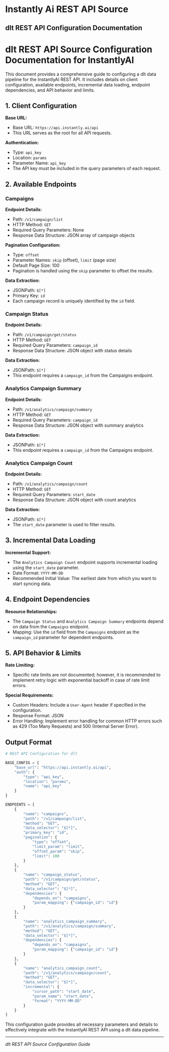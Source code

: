 # Instantly Ai REST API Source

## dlt REST API Configuration Documentation

# dlt REST API Source Configuration Documentation for InstantlyAI

This document provides a comprehensive guide to configuring a dlt data pipeline for the InstantlyAI REST API. It includes details on client configuration, available endpoints, incremental data loading, endpoint dependencies, and API behavior and limits.

## 1. Client Configuration

**Base URL:**
- Base URL: `https://api.instantly.ai/api`
- This URL serves as the root for all API requests.

**Authentication:**
- Type: `api_key`
- Location: `params`
- Parameter Name: `api_key`
- The API key must be included in the query parameters of each request.

## 2. Available Endpoints

### Campaigns

**Endpoint Details:**
- Path: `/v1/campaign/list`
- HTTP Method: `GET`
- Required Query Parameters: None
- Response Data Structure: JSON array of campaign objects

**Pagination Configuration:**
- Type: `offset`
- Parameter Names: `skip` (offset), `limit` (page size)
- Default Page Size: 100
- Pagination is handled using the `skip` parameter to offset the results.

**Data Extraction:**
- JSONPath: `$[*]`
- Primary Key: `id`
- Each campaign record is uniquely identified by the `id` field.

### Campaign Status

**Endpoint Details:**
- Path: `/v1/campaign/get/status`
- HTTP Method: `GET`
- Required Query Parameters: `campaign_id`
- Response Data Structure: JSON object with status details

**Data Extraction:**
- JSONPath: `$[*]`
- This endpoint requires a `campaign_id` from the Campaigns endpoint.

### Analytics Campaign Summary

**Endpoint Details:**
- Path: `/v1/analytics/campaign/summary`
- HTTP Method: `GET`
- Required Query Parameters: `campaign_id`
- Response Data Structure: JSON object with summary analytics

**Data Extraction:**
- JSONPath: `$[*]`
- This endpoint requires a `campaign_id` from the Campaigns endpoint.

### Analytics Campaign Count

**Endpoint Details:**
- Path: `/v1/analytics/campaign/count`
- HTTP Method: `GET`
- Required Query Parameters: `start_date`
- Response Data Structure: JSON object with count analytics

**Data Extraction:**
- JSONPath: `$[*]`
- The `start_date` parameter is used to filter results.

## 3. Incremental Data Loading

**Incremental Support:**
- The `Analytics Campaign Count` endpoint supports incremental loading using the `start_date` parameter.
- Date Format: `YYYY-MM-DD`
- Recommended Initial Value: The earliest date from which you want to start syncing data.

## 4. Endpoint Dependencies

**Resource Relationships:**
- The `Campaign Status` and `Analytics Campaign Summary` endpoints depend on data from the `Campaigns` endpoint.
- Mapping: Use the `id` field from the `Campaigns` endpoint as the `campaign_id` parameter for dependent endpoints.

## 5. API Behavior & Limits

**Rate Limiting:**
- Specific rate limits are not documented; however, it is recommended to implement retry logic with exponential backoff in case of rate limit errors.

**Special Requirements:**
- Custom Headers: Include a `User-Agent` header if specified in the configuration.
- Response Format: JSON
- Error Handling: Implement error handling for common HTTP errors such as 429 (Too Many Requests) and 500 (Internal Server Error).

## Output Format

```python
# REST API Configuration for dlt

BASE_CONFIG = {
    "base_url": "https://api.instantly.ai/api",
    "auth": {
        "type": "api_key",
        "location": "params",
        "name": "api_key"
    }
}

ENDPOINTS = [
    {
        "name": "campaigns",
        "path": "/v1/campaign/list",
        "method": "GET",
        "data_selector": "$[*]",
        "primary_key": "id",
        "pagination": {
            "type": "offset",
            "limit_param": "limit",
            "offset_param": "skip",
            "limit": 100
        }
    },
    {
        "name": "campaign_status",
        "path": "/v1/campaign/get/status",
        "method": "GET",
        "data_selector": "$[*]",
        "dependencies": {
            "depends_on": "campaigns",
            "param_mapping": {"campaign_id": "id"}
        }
    },
    {
        "name": "analytics_campaign_summary",
        "path": "/v1/analytics/campaign/summary",
        "method": "GET",
        "data_selector": "$[*]",
        "dependencies": {
            "depends_on": "campaigns",
            "param_mapping": {"campaign_id": "id"}
        }
    },
    {
        "name": "analytics_campaign_count",
        "path": "/v1/analytics/campaign/count",
        "method": "GET",
        "data_selector": "$[*]",
        "incremental": {
            "cursor_path": "start_date",
            "param_name": "start_date",
            "format": "YYYY-MM-DD"
        }
    }
]
```

This configuration guide provides all necessary parameters and details to effectively integrate with the InstantlyAI REST API using a dlt data pipeline.

---
*dlt REST API Source Configuration Guide*